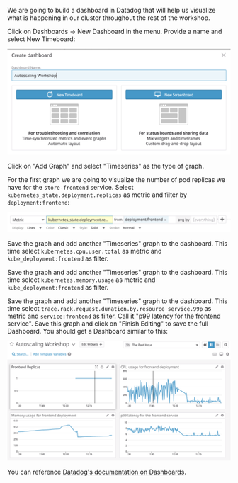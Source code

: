 We are going to build a dashboard in Datadog that will help us visualize what is happening in our cluster throughout the rest of the workshop.

Click on Dashboards -> New Dashboard in the menu. Provide a name and select New Timeboard:

![Screenshot of New Dashboard](autoscaling-k8s/assets/new_dashboard.png)

Click on "Add Graph" and select "Timeseries" as the type of graph.

For the first graph we are going to visualize the number of pod replicas we have for the `store-frontend` service. Select `kubernetes_state.deployment.replicas` as metric and filter by `deployment:frontend`:

![Screenshot of replicas metric](autoscaling-k8s/assets/frontend_replicas.png)

Save the graph and add another "Timeseries" graph to the dashboard. This time select `kubernetes.cpu.user.total` as metric and `kube_deployment:frontend` as filter.

Save the graph and add another "Timeseries" graph to the dashboard. This time select `kubernetes.memory.usage` as metric and `kube_deployment:frontend` as filter.

Save the graph and add another "Timeseries" graph to the dashboard. This time select `trace.rack.request.duration.by.resource_service.99p` as metric and `service:frontend` as filter. Call it "p99 latency for the frontend service". Save this graph and click on "Finish Editing" to save the full Dashboard. You should get a Dashboard similar to this:

![Screenshot of Dashboard](autoscaling-k8s/assets/autoscaling_workshop_dashboard.png)

You can reference [Datadog's documentation on Dashboards](https://docs.datadoghq.com/dashboards/).